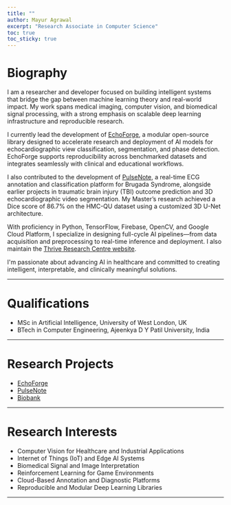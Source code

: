 ```yaml
---
title: ""
author: Mayur Agrawal
excerpt: "Research Associate in Computer Science"
toc: true
toc_sticky: true
---
```


# Biography

I am a researcher and developer focused on building intelligent systems that bridge the gap between machine learning theory and real-world impact. My work spans medical imaging, computer vision, and biomedical signal processing, with a strong emphasis on scalable deep learning infrastructure and reproducible research.

I currently lead the development of [EchoForge](https://www.thrive-centre.com/projects/echoforge/), a modular open-source library designed to accelerate research and deployment of AI models for echocardiographic view classification, segmentation, and phase detection. EchoForge supports reproducibility across benchmarked datasets and integrates seamlessly with clinical and educational workflows.

I also contributed to the development of [PulseNote](https://www.intsav.com/PulseNote.html), a real-time ECG annotation and classification platform for Brugada Syndrome, alongside earlier projects in traumatic brain injury (TBI) outcome prediction and 3D echocardiographic video segmentation. My Master’s research achieved a Dice score of 86.7% on the HMC-QU dataset using a customized 3D U-Net architecture.

With proficiency in Python, TensorFlow, Firebase, OpenCV, and Google Cloud Platform, I specialize in designing full-cycle AI pipelines—from data acquisition and preprocessing to real-time inference and deployment. I also maintain the [Thrive Research Centre website](https://www.thrive-centre.com/).

I'm passionate about advancing AI in healthcare and committed to creating intelligent, interpretable, and clinically meaningful solutions.

---


# Qualifications 
- MSc in Artificial Intelligence, University of West London, UK
- BTech in Computer Engineering, Ajeenkya D Y Patil University, India

---

# Research Projects

- [EchoForge](https://www.thrive-centre.com/projects/echoforge/)
- [PulseNote](https://www.intsav.com/PulseNote.html)
- [Biobank](https://www.intsav.com/biobank.html)

---
# Research Interests

- Computer Vision for Healthcare and Industrial Applications  
- Internet of Things (IoT) and Edge AI Systems  
- Biomedical Signal and Image Interpretation  
- Reinforcement Learning for Game Environments  
- Cloud-Based Annotation and Diagnostic Platforms  
- Reproducible and Modular Deep Learning Libraries  

---
